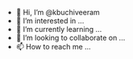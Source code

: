 - 👋 Hi, I’m @kbuchiveeram
- 👀 I’m interested in ...
- 🌱 I’m currently learning ...
- 💞️ I’m looking to collaborate on ...
- 📫 How to reach me ...

<!---
kbuchiveeram/kbuchiveeram is a ✨ special ✨ repository because its `README.md` (this file) appears on your GitHub profile.
You can click the Preview link to take a look at your changes.
--->
